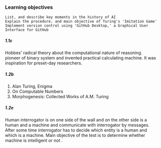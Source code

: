 ### Learning objectives

    List, and describe key moments in the history of AI
    Explain the procedure, and main objective of Turing's 'Imitation Game'
    Implement version control using 'GitHub Desktop,' a Graphical User Interface for GitHub

##### 1.1c
  Hobbes' radical theory about the computational nature of reasoning. pioneer of binary system and invented practical calculating machine. It was inspiration for preset-day researchers.
##### 1.2b
  1. Alan Turing, Enigma
  2. On Computable Numbers
  3. Morphogenesis: Collected Works of A.M. Turing
##### 1.2e
  Human interrogator is on one side of the wall and on the other side is a human and a machine and communicate with interrogator by messages. After some time interrogator has to decide which entity is a human and which is a machine. Main objective of the test is to determine whether machine is intelligent or not .
